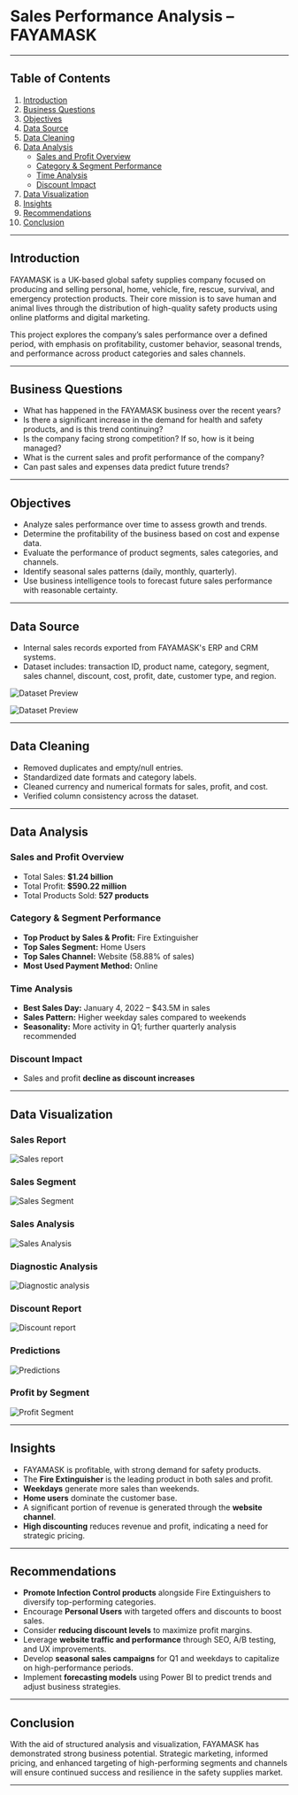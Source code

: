# Sales Performance Analysis – FAYAMASK
---
## Table of Contents

1. [Introduction](#introduction)
2. [Business Questions](#business-questions)
3. [Objectives](#objectives)
4. [Data Source](#data-source)
5. [Data Cleaning](#data-cleaning)
6. [Data Analysis](#data-analysis)
   - [Sales and Profit Overview](#sales-and-profit-overview)
   - [Category & Segment Performance](#category--segment-performance)
   - [Time Analysis](#time-analysis)
   - [Discount Impact](#discount-impact)
7. [Data Visualization](#data-visualization)
8. [Insights](#insights)
9. [Recommendations](#recommendations)
10. [Conclusion](#conclusion)
    
---
##  Introduction

FAYAMASK is a UK-based global safety supplies company focused on producing and selling personal, home, vehicle, fire, rescue, survival, and emergency protection products. Their core mission is to save human and animal lives through the distribution of high-quality safety products using online platforms and digital marketing.

This project explores the company’s sales performance over a defined period, with emphasis on profitability, customer behavior, seasonal trends, and performance across product categories and sales channels.

---

## Business Questions

- What has happened in the FAYAMASK business over the recent years?
- Is there a significant increase in the demand for health and safety products, and is this trend continuing?
- Is the company facing strong competition? If so, how is it being managed?
- What is the current sales and profit performance of the company?
- Can past sales and expenses data predict future trends?

---

## Objectives

- Analyze sales performance over time to assess growth and trends.
- Determine the profitability of the business based on cost and expense data.
- Evaluate the performance of product segments, sales categories, and channels.
- Identify seasonal sales patterns (daily, monthly, quarterly).
- Use business intelligence tools to forecast future sales performance with reasonable certainty.

---

## Data Source

- Internal sales records exported from FAYAMASK's ERP and CRM systems.
- Dataset includes: transaction ID, product name, category, segment, sales channel, discount, cost, profit, date, customer type, and region.

![Dataset Preview](https://github.com/QueenYewande/Analytics-Portfolio/blob/main/Power%20BI%20Projects/Fayamask%20Report/raw%20file%20-%20sales.png)

![Dataset Preview](https://github.com/QueenYewande/Analytics-Portfolio/blob/main/Power%20BI%20Projects/Fayamask%20Report/raw%20file-channel.png)

---

##  Data Cleaning

- Removed duplicates and empty/null entries.
- Standardized date formats and category labels.
- Cleaned currency and numerical formats for sales, profit, and cost.
- Verified column consistency across the dataset.

---

##  Data Analysis

### Sales and Profit Overview
- Total Sales: **$1.24 billion**
- Total Profit: **$590.22 million**
- Total Products Sold: **527 products**

###  Category & Segment Performance
- **Top Product by Sales & Profit:** Fire Extinguisher
- **Top Sales Segment:** Home Users
- **Top Sales Channel:** Website (58.88% of sales)
- **Most Used Payment Method:** Online

###  Time Analysis
- **Best Sales Day:** January 4, 2022 – $43.5M in sales
- **Sales Pattern:** Higher weekday sales compared to weekends
- **Seasonality:** More activity in Q1; further quarterly analysis recommended

###  Discount Impact
- Sales and profit **decline as discount increases**

---

## Data Visualization

### Sales Report
![Sales report](https://github.com/QueenYewande/Analytics-Portfolio/blob/main/Power%20BI%20Projects/Fayamask%20Report/sales%20report.png)
### Sales Segment
![Sales Segment](https://github.com/QueenYewande/Analytics-Portfolio/blob/main/Power%20BI%20Projects/Fayamask%20Report/sales%20segment.png)
### Sales Analysis
![Sales Analysis](https://github.com/QueenYewande/Analytics-Portfolio/blob/main/Power%20BI%20Projects/Fayamask%20Report/daily%20sales%20analysis.png)
### Diagnostic Analysis
![Diagnostic analysis](https://github.com/QueenYewande/Analytics-Portfolio/blob/main/Power%20BI%20Projects/Fayamask%20Report/diagnostic%20analysis.png)
### Discount Report
![Discount report](https://github.com/QueenYewande/Analytics-Portfolio/blob/main/Power%20BI%20Projects/Fayamask%20Report/discount%20%26%20vat%20report.png)
### Predictions
![Predictions](https://github.com/QueenYewande/Analytics-Portfolio/blob/main/Power%20BI%20Projects/Fayamask%20Report/predictions.png)
### Profit by Segment
![Profit Segment](https://github.com/QueenYewande/Analytics-Portfolio/blob/main/Power%20BI%20Projects/Fayamask%20Report/profit%20by%20segment.png)



---

## Insights

- FAYAMASK is profitable, with strong demand for safety products.
- The **Fire Extinguisher** is the leading product in both sales and profit.
- **Weekdays** generate more sales than weekends.
- **Home users** dominate the customer base.
- A significant portion of revenue is generated through the **website channel**.
- **High discounting** reduces revenue and profit, indicating a need for strategic pricing.

---

##  Recommendations

- **Promote Infection Control products** alongside Fire Extinguishers to diversify top-performing categories.
- Encourage **Personal Users** with targeted offers and discounts to boost sales.
- Consider **reducing discount levels** to maximize profit margins.
- Leverage **website traffic and performance** through SEO, A/B testing, and UX improvements.
- Develop **seasonal sales campaigns** for Q1 and weekdays to capitalize on high-performance periods.
- Implement **forecasting models** using Power BI to predict trends and adjust business strategies.

---

## Conclusion

With the aid of structured analysis and visualization, FAYAMASK has demonstrated strong business potential. Strategic marketing, informed pricing, and enhanced targeting of high-performing segments and channels will ensure continued success and resilience in the safety supplies market.

---
